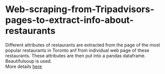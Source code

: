 # Web-scraping-from-Tripadvisors-pages-to-extract-info-about-restaurants
Different attributes of restaurants are extracted from the page of the most popular restaurants in Toronto anf from individual web page of these restaurants. These attributes are then put into a pandas dataframe. Beautifulsoup is used.
<br>
More details [here](https://github.com/oleksandrkim/Web-scraping-from-Tripadvisors-pages-to-extract-info-about-restaurants/blob/master/web_scraping_tripadvisor.ipynb)
